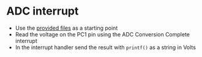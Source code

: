 # ADC interrupt
- Use the [provided files](files/) as a starting point
- Read the voltage on the PC1 pin using the ADC Conversion Complete interrupt
- In the interrupt handler send the result with `printf()` as a string in Volts
